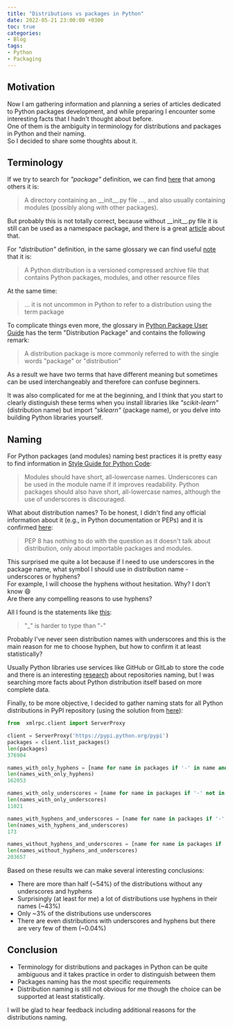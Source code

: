 ```yaml
---
title: "Distributions vs packages in Python"
date: 2022-05-21 23:00:00 +0300
toc: true
categories:
- Blog
tags:
- Python
- Packaging
---
```


## Motivation
Now I am gathering information and planning a series of articles dedicated to Python packages development, and while preparing I encounter some interesting facts that I hadn't thought about before.  
One of them is the ambiguity in terminology for distributions and packages in Python and their naming.  
So I decided to share some thoughts about it.

 
## Terminology
If we try to search for _"package"_ definition, we can find [here](https://the-hitchhikers-guide-to-packaging.readthedocs.io/en/latest/glossary.html#term-package) that among others it is:
> A directory containing an \_\_init\_\_.py file ..., and also usually containing modules (possibly along with other packages).

But probably this is not totally correct, because without \_\_init\_\_.py file it is still can be used as a namespace package, and there is a great [article](https://bastien-antoine.fr/2022/01/discovering-python-namespace-packages/) about that.

For _"distribution"_ definition, in the same glossary we can find useful [note](https://the-hitchhikers-guide-to-packaging.readthedocs.io/en/latest/glossary.html#term-distribution) that it is:
> A Python distribution is a versioned compressed archive file that contains Python packages, modules, and other resource files 

At the same time:
> ... it is not uncommon in Python to refer to a distribution using the term package

To complicate things even more, the glossary in [Python Package User Guide](https://packaging.python.org/en/latest/glossary/#term-Distribution-Package) has the term "Distribution Package" and contains the following remark:
> A distribution package is more commonly referred to with the single words "package" or "distribution"

As a result we have two terms that have different meaning but sometimes can be used interchangeably and therefore can confuse beginners.  

It was also complicated for me at the beginning, and I think that you start to clearly distinguish these terms when you install libraries like _"scikit-learn"_ (distribution name) but import _"sklearn"_ (package name), or you delve into building Python libraries yourself.


## Naming
For Python packages (and modules) naming best practices it is pretty easy to find information in [Style Guide for Python Code](https://peps.python.org/pep-0008/#package-and-module-names):  
> Modules should have short, all-lowercase names. Underscores can be used in the module name if it improves readability. Python packages should also have short, all-lowercase names, although the use of underscores is discouraged.

What about distribution names? To be honest, I didn't find any official information about it (e.g., in Python documentation or PEPs) and it is confirmed [here](https://stackoverflow.com/questions/54597212/using-hyphen-dash-in-python-repository-name-and-package-name/54599368#54599368):
> PEP 8 has nothing to do with the question as it doesn't talk about distribution, only about importable packages and modules.

This surprised me quite a lot because if I need to use underscores in the package name, what symbol I should use in distribution name - underscores or hyphens?  
For example, I will choose the hyphens without hesitation. Why? I don't know :smile:  
Are there any compelling reasons to use hyphens?

All I found is the statements like [this](https://stackoverflow.com/questions/11947587/is-there-a-naming-convention-for-git-repositories):
> "_" is harder to type than "-"

Probably I've never seen distribution names with underscores and this is the main reason for me to choose hyphen, but how to confirm it at least statistically?

Usually Python libraries use services like GitHub or GitLab to store the code and there is an interesting [research](https://moduscreate.com/blog/github-semantic-naming/) about repositories naming, but I was searching more facts about Python distribution itself based on more complete data.

Finally, to be more objective, I decided to gather naming stats for all Python distributions in PyPI repository (using the solution from [here](https://stackoverflow.com/questions/21419009/json-api-for-pypi-how-to-list-packages/30787985#30787985)):
```python
from  xmlrpc.client import ServerProxy

client = ServerProxy('https://pypi.python.org/pypi')
packages = client.list_packages()
len(packages)
376904

names_with_only_hyphens = [name for name in packages if '-' in name and '_' not in name]
len(names_with_only_hyphens)
162053

names_with_only_underscores = [name for name in packages if '-' not in name and '_' in name]
len(names_with_only_underscores)
11021

names_with_hyphens_and_underscores = [name for name in packages if '-' in name and '_' in name]
len(names_with_hyphens_and_underscores)
173

names_without_hyphens_and_underscores = [name for name in packages if '-' not in name and '_' not in name]
len(names_without_hyphens_and_underscores)
203657
```

Based on these results we can make several interesting conclusions:
- There are more than half (~54%) of the distributions without any underscores and hyphens
- Surprisingly (at least for me) a lot of distributions use hyphens in their names (~43%)
- Only ~3% of the distributions use underscores
- There are even distributions with underscores and hyphens but there are very few of them (~0.04%)


## Conclusion
- Terminology for distributions and packages in Python can be quite ambiguous and it takes practice in order to distinguish between them
- Packages naming has the most specific requirements
- Distribution naming is still not obvious for me though the choice can be supported at least statistically.

I will be glad to hear feedback including additional reasons for the distributions naming.

